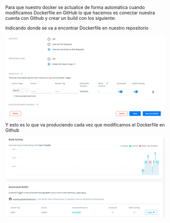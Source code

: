 
Para que nuestro docker se actualice de forma automática cuando modificamos Dockerfile en GitHub lo que hacemos es conectar nuestra cuenta con Github y crear un build con los siguiente:

Indicando donde se va a encontrar Dockerfile en nuestro repositorio

![creación](img/hito3/build1.png)

Y esto es lo que va produciendo cada vez que modificamos el Dockerfile en Github

![ejecucción](img/hito3/build2.png)

